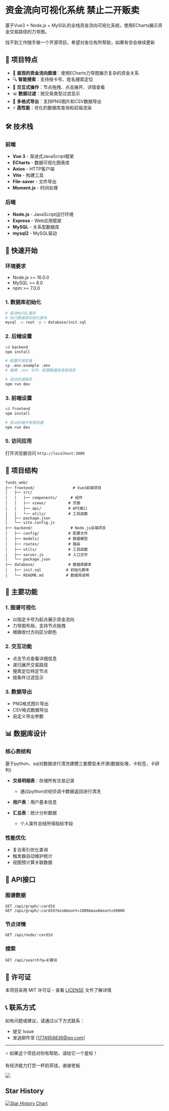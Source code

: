 # 资金流向可视化系统 禁止二开贩卖

基于Vue3 + Node.js + MySQL的全栈资金流向可视化系统，使用ECharts展示资金交易路径的力导图。

找不到工作随手做一个开源项目，希望对各位有所帮助，如果有空会继续更新

## 📌 项目特点

- 🎯 **直观的资金流向图谱**：使用ECharts力导图展示复杂的资金关系
- 🔍 **智能搜索**：支持按卡号、姓名搜索定位
- 🎨 **交互式操作**：节点拖拽、点击展开、详情查看
- 📊 **数据过滤**：按交易类型过滤显示
- 📸 **多格式导出**：支持PNG图片和CSV数据导出
- ⚡ **高性能**：优化的数据库查询和前端渲染

## 🛠️ 技术栈

### 前端
- **Vue 3** - 渐进式JavaScript框架
- **ECharts** - 数据可视化图表库
- **Axios** - HTTP客户端
- **Vite** - 构建工具
- **File-saver** - 文件导出
- **Moment.js** - 时间处理

### 后端
- **Node.js** - JavaScript运行环境
- **Express** - Web应用框架
- **MySQL** - 关系型数据库
- **mysql2** - MySQL驱动

## 🚀 快速开始

### 环境要求
- Node.js >= 16.0.0
- MySQL >= 8.0
- npm >= 7.0.0


### 1. 数据库初始化
```bash
# 启动MySQL服务
# 执行数据库初始化脚本
mysql -u root -p < database/init.sql
```

### 2. 后端设置
```bash
cd backend
npm install

# 配置环境变量
cp .env.example .env
# 编辑 .env 文件，配置数据库连接信息

# 启动后端服务
npm run dev
```

### 3. 前端设置
```bash
cd frontend
npm install

# 启动前端开发服务器
npm run dev
```

### 5. 访问应用
打开浏览器访问 `http://localhost:3000`

## 📁 项目结构

```
funds_web/
├── frontend/                 # Vue3前端项目
│   ├── src/
│   │   ├── components/      # 组件
│   │   ├── views/          # 页面
│   │   ├── api/            # API接口
│   │   └── utils/          # 工具函数
│   ├── package.json
│   └── vite.config.js
├── backend/                 # Node.js后端项目
│   ├── config/             # 配置文件
│   ├── models/             # 数据模型
│   ├── routes/             # 路由
│   ├── utils/              # 工具函数
│   ├── server.js           # 入口文件
│   └── package.json
├── database/               # 数据库脚本
│   ├── init.sql           # 初始化脚本
│   └── README.md          # 数据库说明
```

## 🔧 主要功能

### 1. 图谱可视化
- 以指定卡号为起点展示资金流向
- 力导图布局，支持节点拖拽
- 根据收付方向区分颜色

### 2. 交互功能
- 点击节点查看详细信息
- 递归展开交易路径
- 搜索定位特定节点
- 按条件过滤显示

### 3. 数据导出
- PNG格式图片导出
- CSV格式数据导出
- 自定义导出参数

## 📊 数据库设计

### 核心表结构

基于python、sql对数据进行清洗建模三套模型未开源(数据处理，卡标签，卡研判)

- **交易明细表**：存储所有交易记录
  - 通过python对经侦调卡数据返回进行清洗

- **用户表**：用户基本信息
- **汇总表**：统计分析数据
  - 个人案件总结所得指标字段


### 性能优化
- 复合索引优化查询
- 触发器自动维护统计
- 视图预计算关联数据

## 🔌 API接口

### 图谱数据
```
GET /api/graph/:cardId
GET /api/graph/:cardId?minAmount=1000&maxAmount=50000
```

### 节点详情
```
GET /api/node/:cardId
```

### 搜索
```
GET /api/search?q=关键词
```



## 📄 许可证

本项目采用 MIT 许可证 - 查看 [LICENSE](LICENSE) 文件了解详情

## 📞 联系方式

如有问题或建议，请通过以下方式联系：
- 提交 Issue
- 发送邮件至 [1774958836@qq.com]

---

⭐ 如果这个项目对你有帮助，请给它一个星标！

有经济能力打赏一杯奶茶钱，谢谢老板

![](README.assets/%E5%BE%AE%E4%BF%A1%E5%9B%BE%E7%89%87_20250817161045_15.jpg)
## Star History

[![Star History Chart](https://api.star-history.com/svg?repos=XiaoyaoGG1024/funds_webBaseline&type=Date)](https://www.star-history.com/#XiaoyaoGG1024/funds_webBaseline&Date)
